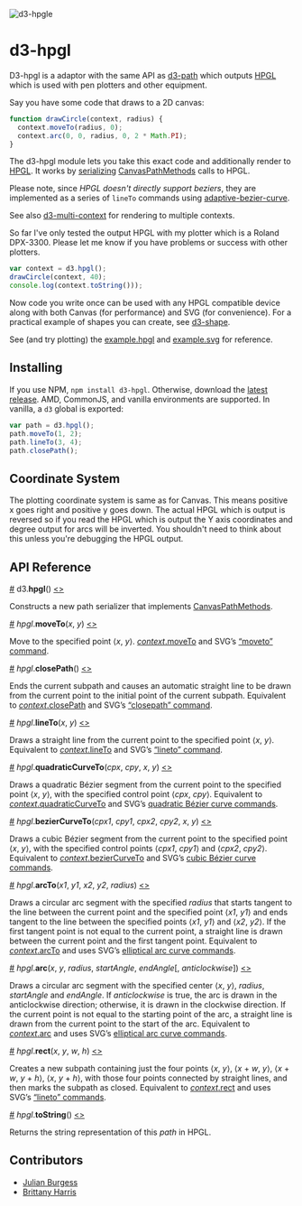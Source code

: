 ![d3-hpgle](https://thumbs.gfycat.com/MindlessWaterloggedAmethystsunbird-size_restricted.gif)

# d3-hpgl

D3-hpgl is a adaptor with the same API as [d3-path](https://github.com/d3/d3-path) which outputs [HPGL](https://en.wikipedia.org/wiki/HPGL) which is used with pen plotters and other equipment.

Say you have some code that draws to a 2D canvas:

```js
function drawCircle(context, radius) {
  context.moveTo(radius, 0);
  context.arc(0, 0, radius, 0, 2 * Math.PI);
}
```

The d3-hpgl module lets you take this exact code and additionally render to [HPGL](https://en.wikipedia.org/wiki/HPGL). It works by [serializing](#hpgl_toString) [CanvasPathMethods](http://www.w3.org/TR/2dcontext/#canvaspathmethods) calls to HPGL.

Please note, since *HPGL doesn't directly support beziers*, they are implemented as a series of `lineTo` commands using [adaptive-bezier-curve](https://www.npmjs.com/package/adaptive-bezier-curve).

See also [d3-multi-context](https://www.npmjs.com/package/d3-multi-context) for rendering to multiple contexts.

So far I've only tested the output HPGL with my plotter which is a Roland DPX-3300. Please let me know if you have problems or success with other plotters.

```js
var context = d3.hpgl();
drawCircle(context, 40);
console.log(context.toString()));
```

Now code you write once can be used with any HPGL compatible device along with both Canvas (for performance) and SVG (for convenience). For a practical example of shapes you can create, see [d3-shape](https://github.com/d3/d3-shape).

See (and try plotting) the [example.hpgl](https://github.com/aubergene/d3-hpgl/blob/master/examples/example.hpgl) and [example.svg](https://github.com/aubergene/d3-hpgl/blob/master/examples/example.svg) for reference.

## Installing

If you use NPM, `npm install d3-hpgl`. Otherwise, download the [latest release](https://github.com/aubergene/d3-hpgl/releases/latest). AMD, CommonJS, and vanilla environments are supported. In vanilla, a `d3` global is exported:

```js
var path = d3.hpgl();
path.moveTo(1, 2);
path.lineTo(3, 4);
path.closePath();
```

## Coordinate System

The plotting coordinate system is same as for Canvas. This means positive x goes right and positive y goes down. The actual HPGL which is output is reversed so if you read the HPGL which is output the Y axis coordinates and degree output for arcs will be inverted. You shouldn't need to think about this unless you're debugging the HPGL output.

## API Reference

<a name="hpgl" href="#hpgl">#</a> d3.<b>hpgl</b>() [<>](https://github.com/aubergene/d3-hpgl/blob/master/src/hpgl.js")

Constructs a new path serializer that implements [CanvasPathMethods](http://www.w3.org/TR/2dcontext/#canvaspathmethods).

<a name="hpgl_moveTo" href="#hpgl_moveTo">#</a> <i>hpgl</i>.<b>moveTo</b>(<i>x</i>, <i>y</i>) [<>](https://github.com/aubergene/d3-hpgl/blob/master/src/hpgl.js "Source")

Move to the specified point ⟨*x*, *y*⟩. [*context*.moveTo](http://www.w3.org/TR/2dcontext/#dom-context-2d-moveto) and SVG’s [“moveto” command](http://www.w3.org/TR/SVG/paths.html#PathDataMovetoCommands).

<a name="hpgl_closePath" href="#hpgl_closePath">#</A> <i>hpgl</i>.<b>closePath</b>() [<>](https://github.com/aubergene/d3-hpgl/blob/master/src/hpgl.js "Source")

Ends the current subpath and causes an automatic straight line to be drawn from the current point to the initial point of the current subpath. Equivalent to [*context*.closePath](http://www.w3.org/TR/2dcontext/#dom-context-2d-closepath) and SVG’s [“closepath” command](http://www.w3.org/TR/SVG/paths.html#PathDataClosePathCommand).

<a name="hpgl_lineTo" href="#hpgl_lineTo">#</a> <i>hpgl</i>.<b>lineTo</b>(<i>x</i>, <i>y</i>) [<>](https://github.com/aubergene/d3-hpgl/blob/master/src/hpgl.js "Source")

Draws a straight line from the current point to the specified point ⟨*x*, *y*⟩. Equivalent to [*context*.lineTo](http://www.w3.org/TR/2dcontext/#dom-context-2d-lineto) and SVG’s [“lineto” command](http://www.w3.org/TR/SVG/paths.html#PathDataLinetoCommands).

<a name="hpgl_quadraticCurveTo" href="#hpgl_quadraticCurveTo">#</a> <i>hpgl</i>.<b>quadraticCurveTo</b>(<i>cpx</i>, <i>cpy</i>, <i>x</i>, <i>y</i>) [<>](https://github.com/aubergene/d3-hpgl/blob/master/src/hpgl.js "Source")

Draws a quadratic Bézier segment from the current point to the specified point ⟨*x*, *y*⟩, with the specified control point ⟨*cpx*, *cpy*⟩. Equivalent to [*context*.quadraticCurveTo](http://www.w3.org/TR/2dcontext/#dom-context-2d-quadraticcurveto) and SVG’s [quadratic Bézier curve commands](http://www.w3.org/TR/SVG/paths.html#PathDataQuadraticBezierCommands).

<a name="hpgl_bezierCurveTo" href="#hpgl_bezierCurveTo">#</a> <i>hpgl</i>.<b>bezierCurveTo</b>(<i>cpx1</i>, <i>cpy1</i>, <i>cpx2</i>, <i>cpy2</i>, <i>x</i>, <i>y</i>) [<>](https://github.com/aubergene/d3-hpgl/blob/master/src/hpgl.js "Source")

Draws a cubic Bézier segment from the current point to the specified point ⟨*x*, *y*⟩, with the specified control points ⟨*cpx1*, *cpy1*⟩ and ⟨*cpx2*, *cpy2*⟩. Equivalent to [*context*.bezierCurveTo](http://www.w3.org/TR/2dcontext/#dom-context-2d-beziercurveto) and SVG’s [cubic Bézier curve commands](http://www.w3.org/TR/SVG/paths.html#PathDataCubicBezierCommands).

<a name="hpgl_arcTo" href="#hpgl_arcTo">#</a> <i>hpgl</i>.<b>arcTo</b>(<i>x1</i>, <i>y1</i>, <i>x2</i>, <i>y2</i>, <i>radius</i>) [<>](https://github.com/aubergene/d3-hpgl/blob/master/src/hpgl.js "Source")

Draws a circular arc segment with the specified *radius* that starts tangent to the line between the current point and the specified point ⟨*x1*, *y1*⟩ and ends tangent to the line between the specified points ⟨*x1*, *y1*⟩ and ⟨*x2*, *y2*⟩. If the first tangent point is not equal to the current point, a straight line is drawn between the current point and the first tangent point. Equivalent to [*context*.arcTo](http://www.w3.org/TR/2dcontext/#dom-context-2d-arcto) and uses SVG’s [elliptical arc curve commands](http://www.w3.org/TR/SVG/paths.html#PathDataEllipticalArcCommands).

<a name="hpgl_arc" href="#hpgl_arc">#</a> <i>hpgl</i>.<b>arc</b>(<i>x</i>, <i>y</i>, <i>radius</i>, <i>startAngle</i>, <i>endAngle</i>[, <i>anticlockwise</i>]) [<>](https://github.com/aubergene/d3-hpgl/blob/master/src/hpgl.js "Source")

Draws a circular arc segment with the specified center ⟨*x*, *y*⟩, *radius*, *startAngle* and *endAngle*. If *anticlockwise* is true, the arc is drawn in the anticlockwise direction; otherwise, it is drawn in the clockwise direction. If the current point is not equal to the starting point of the arc, a straight line is drawn from the current point to the start of the arc. Equivalent to [*context*.arc](http://www.w3.org/TR/2dcontext/#dom-context-2d-arc) and uses SVG’s [elliptical arc curve commands](http://www.w3.org/TR/SVG/paths.html#PathDataEllipticalArcCommands).

<a name="hpgl_rect" href="#hpgl_rect">#</a> <i>hpgl</i>.<b>rect</b>(<i>x</i>, <i>y</i>, <i>w</i>, <i>h</i>) [<>](https://github.com/aubergene/d3-hpgl/blob/master/src/hpgl.js "Source")

Creates a new subpath containing just the four points ⟨*x*, *y*⟩, ⟨*x* + *w*, *y*⟩, ⟨*x* + *w*, *y* + *h*⟩, ⟨*x*, *y* + *h*⟩, with those four points connected by straight lines, and then marks the subpath as closed. Equivalent to [*context*.rect](http://www.w3.org/TR/2dcontext/#dom-context-2d-rect) and uses SVG’s [“lineto” commands](http://www.w3.org/TR/SVG/paths.html#PathDataLinetoCommands).

<a name="hpgl_toString" href="#hpgl_toString">#</a> <i>hpgl</i>.<b>toString</b>() [<>](https://github.com/aubergene/d3-hpgl/blob/master/src/hpgl.js "Source")

Returns the string representation of this *path* in HPGL.

## Contributors

* [Julian Burgess](http://github.com/aubergene/)
* [Brittany Harris](http://github.com/brittharr/)
